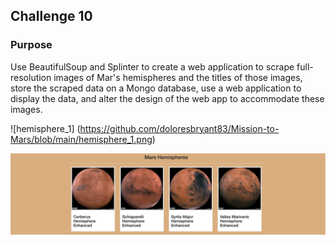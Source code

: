 ## Challenge 10

### Purpose
Use BeautifulSoup and Splinter to create a web application to scrape full-resolution images of Mar's hemispheres and the titles of those images, store the scraped data on a Mongo database, use a web application to display the data, and alter the design of the web app to accommodate these images.

![hemisphere_1] (https://github.com/doloresbryant83/Mission-to-Mars/blob/main/hemisphere_1.png)

![hemisphere_2](https://github.com/doloresbryant83/Mission-to-Mars/blob/main/hemisphere_2.png)